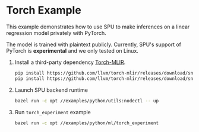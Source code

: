 # Torch Example

This example demonstrates how to use SPU to make inferences on a linear regression model privately with PyTorch.

The model is trained with plaintext publicly. Currently, SPU's support of PyTorch is **experimental** and we only tested on Linux.

1. Install a third-party dependency [Torch-MLIR](https://github.com/llvm/torch-mlir).

    ```sh
    pip install https://github.com/llvm/torch-mlir/releases/download/snapshot-20220830.581/torch-1.13.0.dev20220830+cpu-cp38-cp38-linux_x86_64.whl
    pip install https://github.com/llvm/torch-mlir/releases/download/snapshot-20220830.581/torch_mlir-20220830.581-cp38-cp38-linux_x86_64.whl
    ```

2. Launch SPU backend runtime

    ```sh
    bazel run -c opt //examples/python/utils:nodectl -- up
    ```

3. Run `torch_experiment` example

    ```sh
    bazel run -c opt //examples/python/ml/torch_experiment
    ```
